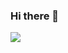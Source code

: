 ### Hi there 👋
![](https://komarev.com/ghpvc/?username=jaedeloper&color=6666FF&style=flat&label=Profile+views)<br>

<!--
[![GitHub Streak](https://streak-stats.demolab.com?user=jaedeloper&theme=github-dark-blue&hide_border=true&date_format=j%20M%5B%20Y%5D&mode=weekly)](https://git.io/streak-stats)

**JaeDeloper/JaeDeloper** is a ✨ _special_ ✨ repository because its `README.md` (this file) appears on your GitHub profile.

Here are some ideas to get you started:

- 🔭 I’m currently working on ...
- 🌱 I’m currently learning ...
- 👯 I’m looking to collaborate on ...
- 🤔 I’m looking for help with ...
- 💬 Ask me about ...
- 📫 How to reach me: ...
- 😄 Pronouns: ...
- ⚡ Fun fact: ...
-->
